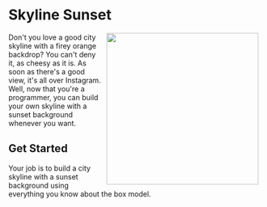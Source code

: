 # Skyline Sunset

<img src="https://s3.amazonaws.com/after-school-assets/sunset-skyling.jpg" width="300px" align="right" hspace="10">


Don't you love a good city skyline with a firey orange backdrop? You can't deny it, as cheesy as it is. As soon as there's a good view, it's all over Instagram. Well, now that you're a programmer, you can build your own skyline with a sunset background whenever you want.

## Get Started

Your job is to build a city skyline with a sunset background using everything you know about the box model.